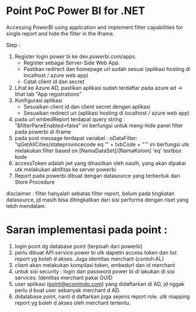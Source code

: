 # Point PoC Power BI for .NETAccessing PowerBI using application and implement filter capabilities for single report and hide the filter in the iframe.Step :1. Register login power bi ke dev.powerbi.com/apps. 	* Register sebagai Server-Side Web App. 	* Pastikan redirect dan homepage url sudah sesuai (aplikasi hosting di localhost / azure web app)	* Catat client id dan secret2. Lihat ke Azure AD, pastikan aplikasi sudah terdaftar pada azure ad -> lihat tab "App registrations"3. Konfigurasi aplikasi	* Sesuaikan client id dan client secret dengan aplikasi	* Sesuaikan redirect uri (aplikasi hosting di localhost / azure web app)4. pada url embedReport terdapat query string : "&filterPaneEnabled=false" ini berfungsi untuk meng-hide panel filter pada powerbi di iframe5. pada post message terdapat variabel : oDataFilter: "qGetAllCities/stateprovincecode eq '" + txbCode + "'" ini berfungsi utk melakukan filter based on [NamaDataSet]/[NamaKolom] 'eq' textbox kode6. accessToken adalah jwt yang dihasilkan oleh oauth, yang akan dipakai utk melakukan aktifitas ke server powerbi7. Report pada powerbi dibuat dengan datasource yang terbentuk dari Store Proceduredisclaimer : filter hanyalah sebatas filter report, belum pada tingkatan datasource, jd masih bisa ditingkatkan dari sisi performa dengan riset yang lebih mendalam.# Saran implementasi pada point :1. login point dg database point (terpisah dari powerbi)2. perlu dibuat API service power bi utk dapetin access token dan list report yg boleh d akses. Juga identitas merchant (contoh:AL)3. client akan melakukan kompilasi token, embedurl dan id merchant4. untuk sisi security : login dan password power bi di lakukan di sisi services. Identitas merchant pakai GUID5. user aplikasi (point@ecomindo.com) yang didaftarkan di AD, jd nggak perlu d buat user sebanyak merchant d AD.6. didatabase point, nanti d daftarkan juga sejenis report role. utk mapping report yg boleh d akses oleh merchant tertentu.